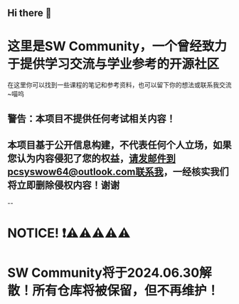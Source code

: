 ## Hi there 👋
# 这里是SW Community，一个曾经致力于提供学习交流与学业参考的开源社区
在这里你可以找到一些课程的笔记和参考资料，也可以留下你的想法或联系我交流~喵呜

## 警告：本项目不提供任何考试相关内容！
## 本项目基于公开信息构建，不代表任何个人立场，如果您认为内容侵犯了您的权益，请发邮件到pcsyswow64@outlook.com联系我，一经核实我们将立即删除侵权内容！谢谢

--
# NOTICE! ❗⚠️⚠️⚠️⚠️⚠️
# SW Community将于2024.06.30解散！所有仓库将被保留，但不再维护！

<!--

**Here are some ideas to get you started:**

🙋‍♀️ A short introduction - what is your organization all about?
🌈 Contribution guidelines - how can the community get involved?
👩‍💻 Useful resources - where can the community find your docs? Is there anything else the community should know?
🍿 Fun facts - what does your team eat for breakfast?
🧙 Remember, you can do mighty things with the power of [Markdown](https://docs.github.com/github/writing-on-github/getting-started-with-writing-and-formatting-on-github/basic-writing-and-formatting-syntax)
-->
